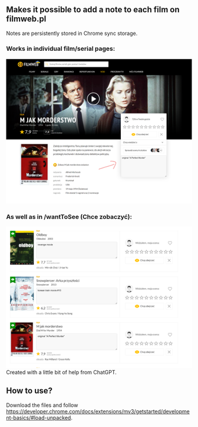## Makes it possible to add a note to each film on filmweb.pl
Notes are persistently stored in Chrome sync storage.  
### Works in individual film/serial pages:
![film](readme-img/film.png)
### As well as in /wantToSee (Chce zobaczyć):
![want-to-see](readme-img/want-to-see.png)
Created with a little bit of help from ChatGPT.
## How to use?
Download the files and follow https://developer.chrome.com/docs/extensions/mv3/getstarted/development-basics/#load-unpacked.
